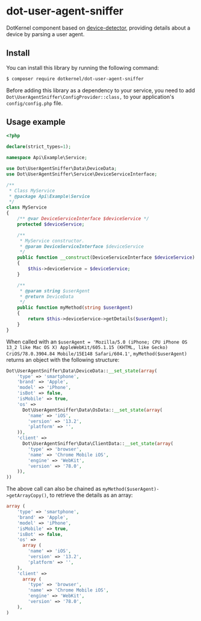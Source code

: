 # dot-user-agent-sniffer
DotKernel component based on [device-detector](https://github.com/matomo-org/device-detector), providing details about a device by parsing a user agent.


## Install

You can install this library by running the following command:
```bash
$ composer require dotkernel/dot-user-agent-sniffer
```

Before adding this library as a dependency to your service, you need to add `Dot\UserAgentSniffer\ConfigProvider::class,` to your application's `config/config.php` file.


## Usage example

```php
<?php

declare(strict_types=1);

namespace Api\Example\Service;

use Dot\UserAgentSniffer\Data\DeviceData;
use Dot\UserAgentSniffer\Service\DeviceServiceInterface;

/**
 * Class MyService
 * @package Api\Example\Service
 */
class MyService
{
    /** @var DeviceServiceInterface $deviceService */
    protected $deviceService;

    /**
     * MyService constructor.
     * @param DeviceServiceInterface $deviceService
     */
    public function __construct(DeviceServiceInterface $deviceService)
    {
        $this->deviceService = $deviceService;
    }

    /**
     * @param string $userAgent
     * @return DeviceData
     */
    public function myMethod(string $userAgent)
    {
        return $this->deviceService->getDetails($userAgent);
    }
}
```


When called with an `$userAgent = 'Mozilla/5.0 (iPhone; CPU iPhone OS 13_2 like Mac OS X) AppleWebKit/605.1.15 (KHTML, like Gecko) CriOS/78.0.3904.84 Mobile/15E148 Safari/604.1'`, `myMethod($userAgent)` returns an object with the following structure:

```php
Dot\UserAgentSniffer\Data\DeviceData::__set_state(array(
    'type' => 'smartphone',
    'brand' => 'Apple',
    'model' => 'iPhone',
    'isBot' => false,
    'isMobile' => true,
    'os' =>
      Dot\UserAgentSniffer\Data\OsData::__set_state(array(
        'name' => 'iOS',
        'version' => '13.2',
        'platform' => '',
    )),
    'client' =>
      Dot\UserAgentSniffer\Data\ClientData::__set_state(array(
        'type' => 'browser',
        'name' => 'Chrome Mobile iOS',
        'engine' => 'WebKit',
        'version' => '78.0',
    )),
))
```

The above call can also be chained as `myMethod($userAgent)->getArrayCopy()`, to retrieve the details as an array:

```php
array (
    'type' => 'smartphone',
    'brand' => 'Apple',
    'model' => 'iPhone',
    'isMobile' => true,
    'isBot' => false,
    'os' =>
      array (
        'name' => 'iOS',
        'version' => '13.2',
        'platform' => '',
    ),
    'client' =>
      array (
        'type' => 'browser',
        'name' => 'Chrome Mobile iOS',
        'engine' => 'WebKit',
        'version' => '78.0',
    ),
)
```
